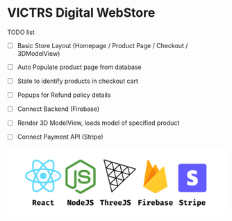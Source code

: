 # VICTRS Digital WebStore

TODO list 
- [ ] Basic Store Layout (Homepage / Product Page / Checkout / 3DModelView)
- [ ] Auto Populate product page from database
- [ ] State to identify products in checkout cart
- [ ] Popups for Refund policy details

- [ ] Connect Backend (Firebase)
- [ ] Render 3D ModelView, loads model of specified product
- [ ] Connect Payment API (Stripe)

![Tech Stack](/src/assets/TechStack.png)